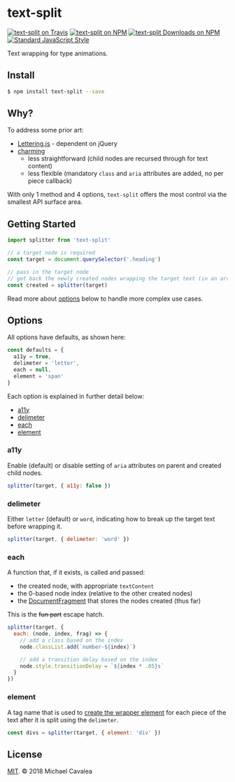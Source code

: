 # text-split

[![text-split on Travis](https://img.shields.io/travis/callmecavs/text-split.svg?style=flat-square)](https://travis-ci.org/callmecavs/text-split) [![text-split on NPM](https://img.shields.io/npm/v/text-split.svg?style=flat-square)](https://www.npmjs.com/package/text-split) [![text-split Downloads on NPM](https://img.shields.io/npm/dm/text-split.svg?style=flat-square)](https://www.npmjs.com/package/text-split) [![Standard JavaScript Style](https://img.shields.io/badge/code_style-standard-brightgreen.svg?style=flat-square)](http://standardjs.com/)

Text wrapping for type animations.

## Install

```sh
$ npm install text-split --save
```

## Why?

To address some prior art:

* [Lettering.js](https://github.com/davatron5000/Lettering.js) - dependent on jQuery
* [charming](https://github.com/yuanqing/charming)
  * less straightforward (child nodes are recursed through for text content)
  * less flexible (mandatory `class` and `aria` attributes are added, no per piece callback)

With only 1 method and 4 options, `text-split` offers the most control via the smallest API surface area.

## Getting Started

```javascript
import splitter from 'text-split'

// a target node is required
const target = document.querySelector('.heading')

// pass in the target node
// get back the newly created nodes wrapping the target text (in an array)
const created = splitter(target)
```

Read more about [options](#options) below to handle more complex use cases.

## Options

All options have defaults, as shown here:

```javascript
const defaults = {
  a11y = true,
  delimeter = 'letter',
  each = null,
  element = 'span'
}
```

Each option is explained in further detail below:

* [a11y](#a11y)
* [delimeter](#delimeter)
* [each](#each)
* [element](#element)

### a11y

Enable (default) or disable setting of `aria` attributes on parent and created child nodes.

```javascript
splitter(target, { a11y: false })
```

### delimeter

Either `letter` (default) or `word`, indicating how to break up the target text before wrapping it.

```javascript
splitter(target, { delimeter: 'word' })
```

### each

A function that, if it exists, is called and passed:

* the created node, with appropriate `textContent`
* the 0-based node index (relative to the other created nodes)
* the [DocumentFragment](https://developer.mozilla.org/en-US/docs/Web/API/DocumentFragment) that stores the nodes created (thus far)

This is the ~~fun part~~ escape hatch.

```javascript
splitter(target, {
  each: (node, index, frag) => {
    // add a class based on the index
    node.classList.add(`number-${index}`)

    // add a transition delay based on the index
    node.style.transitionDelay = `${index * .05}s`
  }
})
```

### element

A tag name that is used to [create the wrapper element](https://developer.mozilla.org/en-US/docs/Web/API/Document/createElement) for each piece of the text after it is split using the `delimeter`.

```javascript
const divs = splitter(target, { element: 'div' })
```

## License

[MIT](https://opensource.org/licenses/MIT). © 2018 Michael Cavalea
